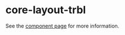 core-layout-trbl
================

See the [component page](http://polymer-project.org/docs/elements/core-elements.html#core-layout-trbl) for more information.
